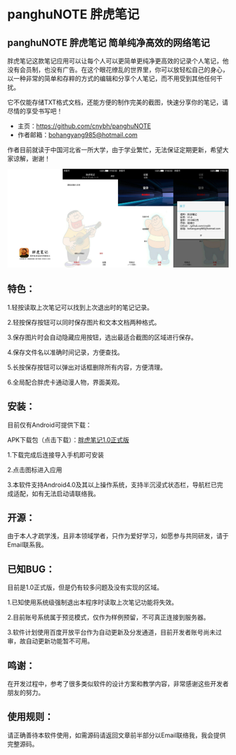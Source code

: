 # panghuNOTE 胖虎笔记
panghuNOTE 胖虎笔记 简单纯净高效的网络笔记
----------------------------------------

胖虎笔记这款笔记应用可以让每个人可以更简单更纯净更高效的记录个人笔记，他没有会员制，也没有广告。在这个眼花缭乱的世界里，你可以放轻松自己的身心，以一种非常的简单和存粹的方式的编辑和分享个人笔记，而不用受到其他任何干扰。

它不仅能存储TXT格式文档，还能方便的制作完美的截图，快速分享你的笔记，请尽情的享受书写吧！

* 主页：https://github.com/cnybh/panghuNOTE   
* 作者邮箱：bohangyang985@hotmail.com

作者目前就读于中国河北省一所大学，由于学业繁忙，无法保证定期更新，希望大家谅解，谢谢！

![image](https://github.com/cnybh/panghuNOTE/blob/master/view.png)

 特色：
------
1.轻按读取上次笔记可以找到上次退出时的笔记记录。

2.轻按保存按钮可以同时保存图片和文本文档两种格式。

3.保存图片时会自动隐藏应用按钮，选出最适合截图的区域进行保存。

4.保存文件名以准确时间记录，方便查找。

5.长按保存按钮可以弹出对话框删除所有内容，方便清理。

6.全局配合胖虎卡通动漫人物，界面美观。

 安装：
 -----
 目前仅有Android可提供下载：
 
 APK下载包（点击下载）：[胖虎笔记1.0正式版](https://github.com/cnybh/panghuNOTE/raw/master/%E8%83%96%E8%99%8E%E7%AC%94%E8%AE%B01.0%E6%AD%A3%E5%BC%8F%E7%89%88.apk)
 
 1.下载完成后连接导入手机即可安装
 
 2.点击图标进入应用
 
 3.本软件支持Android4.0及其以上操作系统，支持半沉浸式状态栏，导航栏已完成适配，如有无法启动请联络我。
 
 开源：
 -----
 由于本人才疏学浅，且非本领域学者，只作为爱好学习，如愿参与共同研发，请于Email联系我。
 
 已知BUG：
 --------
 目前是1.0正式版，但是仍有较多问题及没有实现的区域。
 
 1.已知使用系统级强制退出本程序时读取上次笔记功能将失效。
 
 2.目前账号系统属于预览模式，仅作为样例预留，不可真正连接到服务器。
 
 3.软件计划使用百度开放平台作为自动更新及分发通道，目前开发者账号尚未过审，故自动更新功能暂不可用。
 
 鸣谢：
 ------
 在开发过程中，参考了很多类似软件的设计方案和教学内容，非常感谢这些开发者朋友的努力。
 
 使用规则：
 ---------
 请正确善待本软件使用，如需源码请返回文章前半部分以Email联络我，我会提供完整源码。
 
 
 
